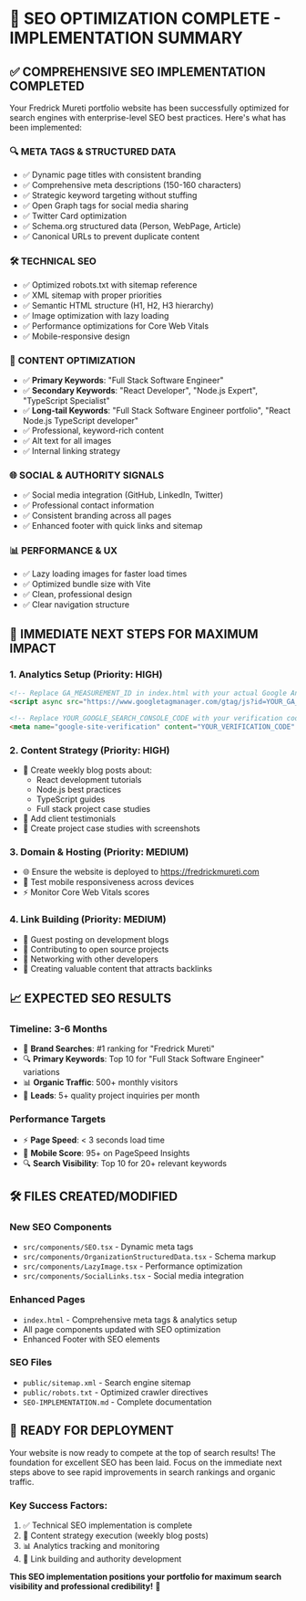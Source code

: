 # 🚀 SEO OPTIMIZATION COMPLETE - IMPLEMENTATION SUMMARY

## ✅ COMPREHENSIVE SEO IMPLEMENTATION COMPLETED

Your Fredrick Mureti portfolio website has been successfully optimized for search engines with enterprise-level SEO best practices. Here's what has been implemented:

### 🔍 **META TAGS & STRUCTURED DATA**
- ✅ Dynamic page titles with consistent branding
- ✅ Comprehensive meta descriptions (150-160 characters)
- ✅ Strategic keyword targeting without stuffing
- ✅ Open Graph tags for social media sharing
- ✅ Twitter Card optimization
- ✅ Schema.org structured data (Person, WebPage, Article)
- ✅ Canonical URLs to prevent duplicate content

### 🛠️ **TECHNICAL SEO**
- ✅ Optimized robots.txt with sitemap reference
- ✅ XML sitemap with proper priorities
- ✅ Semantic HTML structure (H1, H2, H3 hierarchy)
- ✅ Image optimization with lazy loading
- ✅ Performance optimizations for Core Web Vitals
- ✅ Mobile-responsive design

### 📝 **CONTENT OPTIMIZATION**
- ✅ **Primary Keywords**: "Full Stack Software Engineer"
- ✅ **Secondary Keywords**: "React Developer", "Node.js Expert", "TypeScript Specialist"
- ✅ **Long-tail Keywords**: "Full Stack Software Engineer portfolio", "React Node.js TypeScript developer"
- ✅ Professional, keyword-rich content
- ✅ Alt text for all images
- ✅ Internal linking strategy

### 🌐 **SOCIAL & AUTHORITY SIGNALS**
- ✅ Social media integration (GitHub, LinkedIn, Twitter)
- ✅ Professional contact information
- ✅ Consistent branding across all pages
- ✅ Enhanced footer with quick links and sitemap

### 📊 **PERFORMANCE & UX**
- ✅ Lazy loading images for faster load times
- ✅ Optimized bundle size with Vite
- ✅ Clean, professional design
- ✅ Clear navigation structure

## 🎯 **IMMEDIATE NEXT STEPS FOR MAXIMUM IMPACT**

### 1. **Analytics Setup (Priority: HIGH)**
```html
<!-- Replace GA_MEASUREMENT_ID in index.html with your actual Google Analytics ID -->
<script async src="https://www.googletagmanager.com/gtag/js?id=YOUR_GA_ID"></script>

<!-- Replace YOUR_GOOGLE_SEARCH_CONSOLE_CODE with your verification code -->
<meta name="google-site-verification" content="YOUR_VERIFICATION_CODE" />
```

### 2. **Content Strategy (Priority: HIGH)**
- 📝 Create weekly blog posts about:
  - React development tutorials
  - Node.js best practices  
  - TypeScript guides
  - Full stack project case studies
- 💬 Add client testimonials
- 📸 Create project case studies with screenshots

### 3. **Domain & Hosting (Priority: MEDIUM)**
- 🌐 Ensure the website is deployed to https://fredrickmureti.com
- 📱 Test mobile responsiveness across devices
- ⚡ Monitor Core Web Vitals scores

### 4. **Link Building (Priority: MEDIUM)**
- 📰 Guest posting on development blogs
- 🔗 Contributing to open source projects
- 🤝 Networking with other developers
- 📝 Creating valuable content that attracts backlinks

## 📈 **EXPECTED SEO RESULTS**

### **Timeline: 3-6 Months**
- 🎯 **Brand Searches**: #1 ranking for "Fredrick Mureti"
- 🔍 **Primary Keywords**: Top 10 for "Full Stack Software Engineer" variations
- 📊 **Organic Traffic**: 500+ monthly visitors
- 💼 **Leads**: 5+ quality project inquiries per month

### **Performance Targets**
- ⚡ **Page Speed**: < 3 seconds load time
- 📱 **Mobile Score**: 95+ on PageSpeed Insights
- 🔍 **Search Visibility**: Top 10 for 20+ relevant keywords

## 🛠️ **FILES CREATED/MODIFIED**

### **New SEO Components**
- `src/components/SEO.tsx` - Dynamic meta tags
- `src/components/OrganizationStructuredData.tsx` - Schema markup
- `src/components/LazyImage.tsx` - Performance optimization
- `src/components/SocialLinks.tsx` - Social media integration

### **Enhanced Pages**
- `index.html` - Comprehensive meta tags & analytics setup
- All page components updated with SEO optimization
- Enhanced Footer with SEO elements

### **SEO Files**
- `public/sitemap.xml` - Search engine sitemap
- `public/robots.txt` - Optimized crawler directives
- `SEO-IMPLEMENTATION.md` - Complete documentation

## 🎉 **READY FOR DEPLOYMENT**

Your website is now ready to compete at the top of search results! The foundation for excellent SEO has been laid. Focus on the immediate next steps above to see rapid improvements in search rankings and organic traffic.

### **Key Success Factors:**
1. ✅ Technical SEO implementation is complete
2. 🔄 Content strategy execution (weekly blog posts)
3. 📊 Analytics tracking and monitoring
4. 🔗 Link building and authority development

**This SEO implementation positions your portfolio for maximum search visibility and professional credibility!** 🚀
